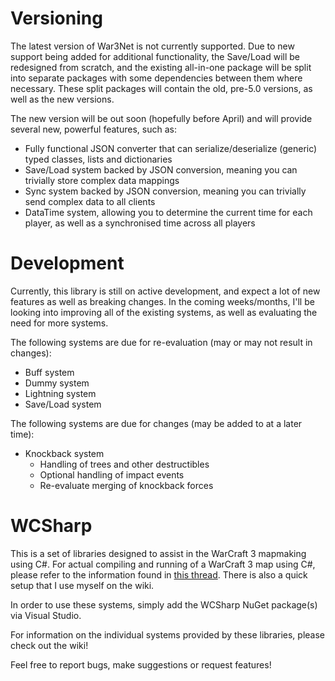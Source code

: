 # Versioning

The latest version of War3Net is not currently supported. Due to new support being added for additional functionality, the Save/Load will be redesigned from scratch, and the existing all-in-one package will be split into separate packages with some dependencies between them where necessary. These split packages will contain the old, pre-5.0 versions, as well as the new versions.

The new version will be out soon (hopefully before April) and will provide several new, powerful features, such as:
- Fully functional JSON converter that can serialize/deserialize (generic) typed classes, lists and dictionaries
- Save/Load system backed by JSON conversion, meaning you can trivially store complex data mappings
- Sync system backed by JSON conversion, meaning you can trivially send complex data to all clients
- DataTime system, allowing you to determine the current time for each player, as well as a synchronised time across all players

# Development

Currently, this library is still on active development, and expect a lot of new features as well as breaking changes. In the coming weeks/months, I'll be looking into improving all of the existing systems, as well as evaluating the need for more systems.

The following systems are due for re-evaluation (may or may not result in changes):
- Buff system
- Dummy system
- Lightning system
- Save/Load system

The following systems are due for changes (may be added to at a later time):
- Knockback system
    - Handling of trees and other destructibles
    - Optional handling of impact events
    - Re-evaluate merging of knockback forces

# WCSharp

This is a set of libraries designed to assist in the WarCraft 3 mapmaking using C#. For actual compiling and running of a WarCraft 3 map using C#, please refer to the information found in [this thread](https://www.hiveworkshop.com/threads/c-mapmaking-in-csharp.317839/). There is also a quick setup that I use myself on the wiki.

In order to use these systems, simply add the WCSharp NuGet package(s) via Visual Studio.

For information on the individual systems provided by these libraries, please check out the wiki!

Feel free to report bugs, make suggestions or request features!
